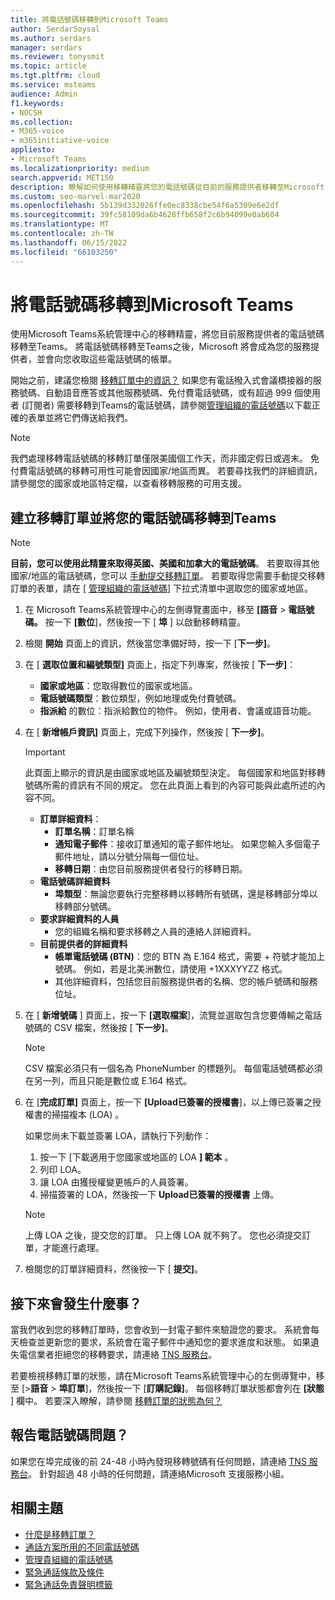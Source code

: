 ```yaml
---
title: 將電話號碼移轉到Microsoft Teams
author: SerdarSoysal
ms.author: serdars
manager: serdars
ms.reviewer: tonysmit
ms.topic: article
ms.tgt.pltfrm: cloud
ms.service: msteams
audience: Admin
f1.keywords:
- NOCSH
ms.collection:
- M365-voice
- m365initiative-voice
appliesto:
- Microsoft Teams
ms.localizationpriority: medium
search.appverid: MET150
description: 瞭解如何使用移轉精靈將您的電話號碼從目前的服務提供者移轉至Microsoft Teams。
ms.custom: seo-marvel-mar2020
ms.openlocfilehash: 5b139d332026ffe0ec8338cbe54f6a5309e6e2df
ms.sourcegitcommit: 39fc58109da6b4628ffb658f2c6b94099e0ab604
ms.translationtype: MT
ms.contentlocale: zh-TW
ms.lasthandoff: 06/15/2022
ms.locfileid: "66103250"
---
```

# <a name="transfer-phone-numbers-to-microsoft-teams"></a>將電話號碼移轉到Microsoft Teams

使用Microsoft Teams系統管理中心的移轉精靈，將您目前服務提供者的電話號碼移轉至Teams。 將電話號碼移轉至Teams之後，Microsoft 將會成為您的服務提供者，並會向您收取這些電話號碼的帳單。

開始之前，建議您檢閱 [移轉訂單中的資訊？](port-order-overview.md) 如果您有電話撥入式會議橋接器的服務號碼、自動語音應答或其他服務號碼、免付費電話號碼，或有超過 999 個使用者 (訂閱者) 需要移轉到Teams的電話號碼，請參閱[管理組織的電話號碼](../manage-phone-numbers-for-your-organization/manage-phone-numbers-for-your-organization.md)以下載正確的表單並將它們傳送給我們。

  > [!NOTE]
  > 我們處理移轉電話號碼的移轉訂單僅限美國個工作天，而非國定假日或週末。
  > 免付費電話號碼的移轉可用性可能會因國家/地區而異。 若要尋找我們的詳細資訊，請參閱您的國家或地區特定檔，以查看移轉服務的可用支援。

## <a name="create-a-port-order-and-transfer-your-phone-numbers-to-teams"></a>建立移轉訂單並將您的電話號碼移轉到Teams

> [!NOTE]
> **目前，您可以使用此精靈來取得英國、美國和加拿大的電話號碼**。 若要取得其他國家/地區的電話號碼，您可以 [手動提交移轉訂單](manually-submit-port-order.md)。 若要取得您需要手動提交移轉訂單的表單，請在 [ [管理組織的電話號碼](../manage-phone-numbers-for-your-organization/manage-phone-numbers-for-your-organization.md)] 下拉式清單中選取您的國家或地區。

1. 在 Microsoft Teams系統管理中心的左側導覽畫面中，移至 **[語音**  >  **電話號碼。** 按一下 **[數位**]，然後按一下 [ **埠** ] 以啟動移轉精靈。
2. 檢閱 **開始** 頁面上的資訊，然後當您準備好時，按一下 [**下一步]**。
3. 在 [ **選取位置和編號類型]** 頁面上，指定下列專案，然後按 [ **下一步]**：

    - **國家或地區**：您取得數位的國家或地區。
    - **電話號碼類型**：數位類型，例如地理或免付費號碼。
    - **指派給** 的數位：指派給數位的物件。 例如，使用者、會議或語音功能。

4. 在 [ **新增帳戶資訊]** 頁面上，完成下列操作，然後按 [ **下一步]**。

    > [!IMPORTANT]
    > 此頁面上顯示的資訊是由國家或地區及編號類型決定。 每個國家和地區對移轉號碼所需的資訊有不同的規定。 您在此頁面上看到的內容可能與此處所述的內容不同。

    - **訂單詳細資料**： 
        - **訂單名稱**：訂單名稱
        - **通知電子郵件**：接收訂單通知的電子郵件地址。 如果您輸入多個電子郵件地址，請以分號分隔每一個位址。
        - **移轉日期**：由您目前服務提供者發行的移轉日期。
    - **電話號碼詳細資料**
        - **埠類型**：無論您要執行完整移轉以移轉所有號碼，還是移轉部分埠以移轉部分號碼。
    - **要求詳細資料的人員**  
        - 您的組織名稱和要求移轉之人員的連絡人詳細資料。
    - **目前提供者的詳細資料**
        - **帳單電話號碼 (BTN)**：您的 BTN 為 E.164 格式，需要 + 符號才能加上號碼。 例如，若是北美洲數位，請使用 +1XXXYYZZ 格式。
        - 其他詳細資料，包括您目前服務提供者的名稱、您的帳戶號碼和服務位址。
            
5. 在 [ **新增號碼** ] 頁面上，按一下 **[選取檔案**]，流覽並選取包含您要傳輸之電話號碼的 CSV 檔案，然後按 [ **下一步]**。  

    > [!NOTE]
    > CSV 檔案必須只有一個名為 PhoneNumber 的標題列。 每個電話號碼都必須在另一列，而且只能是數位或 E.164 格式。

6. 在 [**完成訂單]** 頁面上，按一下 **[Upload已簽署的授權書**]，以上傳已簽署之授權書的掃描複本 (LOA) 。

    如果您尚未下載並簽署 LOA，請執行下列動作：
    
    1. 按一下 [下載適用于您國家或地區的 LOA **] 範本** 。 
    2. 列印 LOA。
    3. 讓 LOA 由獲授權變更帳戶的人員簽署。
    4. 掃描簽署的 LOA，然後按一下 **Upload已簽署的授權書** 上傳。

    > [!NOTE]
    > 上傳 LOA 之後，提交您的訂單。 只上傳 LOA 就不夠了。 您也必須提交訂單，才能進行處理。

7. 檢閱您的訂單詳細資料，然後按一下 [ **提交]**。


## <a name="what-happens-next"></a>接下來會發生什麼事？

當我們收到您的移轉訂單時，您會收到一封電子郵件來驗證您的要求。 系統會每天檢查並更新您的要求，系統會在電子郵件中通知您的要求進度和狀態。 如果遺失電信業者拒絕您的移轉要求，請連絡 [TNS 服務台](../manage-phone-numbers-for-your-organization/contact-tns-service-desk.md)。

若要檢視移轉訂單的狀態，請在Microsoft Teams系統管理中心的左側導覽中，移至 [>**語音**  >  **埠訂單**]，然後按一下 [**訂購記錄]**。 每個移轉訂單狀態都會列在 **[狀態** ] 欄中。 若要深入瞭解，請參閱 [移轉訂單的狀態為何？](port-order-status.md)


## <a name="reporting-telephone-number-issues"></a>報告電話號碼問題？
如果您在埠完成後的前 24-48 小時內發現移轉號碼有任何問題，請連絡 [TNS 服務台](../manage-phone-numbers-for-your-organization/contact-tns-service-desk.md)。 針對超過 48 小時的任何問題，請連絡Microsoft 支援服務小組。

## <a name="related-topics"></a>相關主題

- [什麼是移轉訂單？](port-order-overview.md)
- [通話方案所用的不同電話號碼](../different-kinds-of-phone-numbers-used-for-calling-plans.md)
- [管理貴組織的電話號碼](../manage-phone-numbers-for-your-organization/manage-phone-numbers-for-your-organization.md)
- [緊急通話條款及條件](../emergency-calling-terms-and-conditions.md)
- [緊急通話免責聲明標籤](https://github.com/MicrosoftDocs/OfficeDocs-SkypeForBusiness/blob/live/Teams/downloads/emergency-calling/emergency-calling-label-(en-us)-(v.1.0).zip?raw=true)
